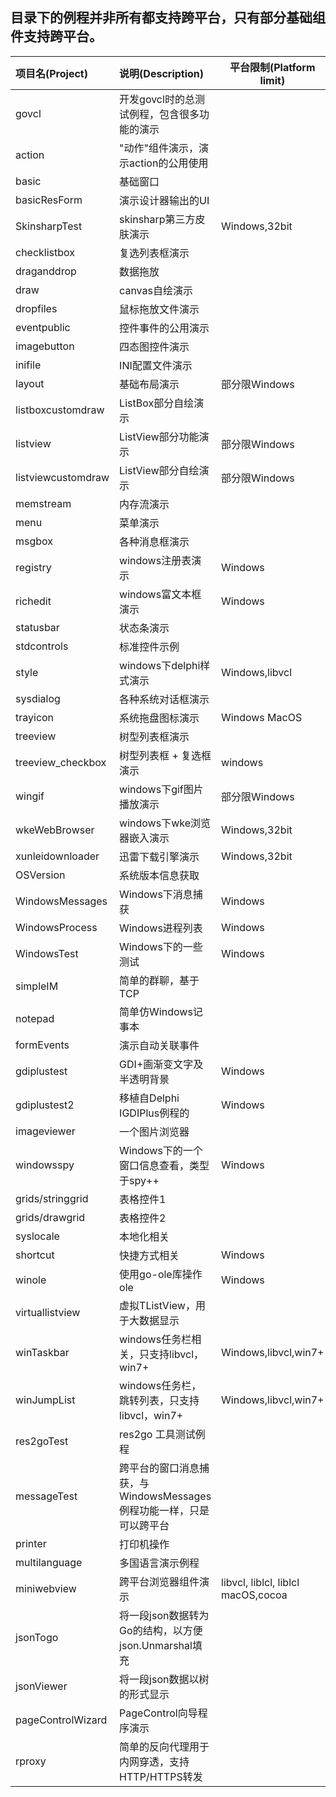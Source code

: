 ## 目录下的例程并非所有都支持跨平台，只有部分基础组件支持跨平台。 


| 项目名(Project) | 说明(Description) | 平台限制(Platform limit) |
| :------ | :------ | ---- | 
| govcl | 开发govcl时的总测试例程，包含很多功能的演示 | |  
| action | "动作"组件演示，演示action的公用使用 | |
| basic | 基础窗口 | |
| basicResForm | 演示设计器输出的UI | |
| SkinsharpTest | skinsharp第三方皮肤演示 | Windows,32bit |
| checklistbox | 复选列表框演示 | |
| draganddrop | 数据拖放 | |
| draw | canvas自绘演示 | |
| dropfiles | 鼠标拖放文件演示  | |
| eventpublic | 控件事件的公用演示  | |
| imagebutton | 四态图控件演示  | |
| inifile | INI配置文件演示  | |
| layout | 基础布局演示  | 部分限Windows |
| listboxcustomdraw | ListBox部分自绘演示  | |
| listview | ListView部分功能演示  | 部分限Windows |
| listviewcustomdraw |  ListView部分自绘演示  | 部分限Windows |
| memstream | 内存流演示  | |
| menu | 菜单演示  | |
| msgbox | 各种消息框演示  | |
| registry | windows注册表演示  | Windows |
| richedit | windows富文本框演示  | Windows |
| statusbar | 状态条演示  | |
| stdcontrols | 标准控件示例  | |
| style | windows下delphi样式演示  | Windows,libvcl |
| sysdialog | 各种系统对话框演示  | |
| trayicon | 系统拖盘图标演示  | Windows  MacOS |
| treeview |  树型列表框演示  | |
| treeview_checkbox |  树型列表框 + 复选框 演示  | windows |
| wingif | windows下gif图片播放演示  | 部分限Windows |
| wkeWebBrowser | windows下wke浏览器嵌入演示  | Windows,32bit |
| xunleidownloader | 迅雷下载引擎演示    | Windows,32bit |
| OSVersion | 系统版本信息获取    |  |
| WindowsMessages | Windows下消息捕获    | Windows |
| WindowsProcess | Windows进程列表    | Windows |
| WindowsTest | Windows下的一些测试    | Windows |
| simpleIM | 简单的群聊，基于TCP    |  |
| notepad | 简单仿Windows记事本    |  |
| formEvents | 演示自动关联事件    |  |
| gdiplustest | GDI+画渐变文字及半透明背景    | Windows |
| gdiplustest2 | 移植自Delphi IGDIPlus例程的    | Windows  |
| imageviewer |  一个图片浏览器 |   |
| windowsspy | Windows下的一个窗口信息查看，类型于spy++ | Windows |
| grids/stringgrid | 表格控件1 | |
| grids/drawgrid | 表格控件2 | |
| syslocale | 本地化相关 | |
| shortcut | 快捷方式相关 | Windows | 
| winole | 使用go-ole库操作ole | Windows | 
| virtuallistview | 虚拟TListView，用于大数据显示 |   |
| winTaskbar | windows任务栏相关，只支持libvcl，win7+ | Windows,libvcl,win7+  |
| winJumpList | windows任务栏，跳转列表，只支持libvcl，win7+ | Windows,libvcl,win7+  |  
| res2goTest | res2go 工具测试例程 | |  
| messageTest | 跨平台的窗口消息捕获，与WindowsMessages例程功能一样，只是可以跨平台 | |  
| printer | 打印机操作 | |  
| multilanguage | 多国语言演示例程 | |  
| miniwebview | 跨平台浏览器组件演示 | libvcl, liblcl,  liblcl macOS,cocoa |  
| jsonTogo | 将一段json数据转为Go的结构，以方便json.Unmarshal填充 |  |  
| jsonViewer | 将一段json数据以树的形式显示 |  |  
| pageControlWizard | PageControl向导程序演示 | |  
| rproxy | 简单的反向代理用于内网穿透，支持HTTP/HTTPS转发 | |  

